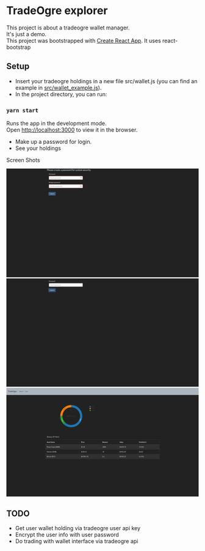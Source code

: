 # TradeOgre explorer

This project is about a tradeogre wallet manager.\
It's just a demo.\
This project was bootstrapped with [Create React App](https://github.com/facebook/create-react-app).
It uses react-bootstrap

## Setup

- Insert your tradeogre holdings in a new file src/wallet.js (you can find an example in [src/wallet_example.js](src/wallet_example.js)).
- In the project directory, you can run:

### `yarn start`

Runs the app in the development mode.\
Open [http://localhost:3000](http://localhost:3000) to view it in the browser.

- Make up a password for login.
- See your holdings

Screen Shots

![Demo1](public/Demo1.png)
![Demo2](public/Demo2.png)
![Demo3](public/Demo3.png)

## TODO
- Get user wallet holding via tradeogre user api key
- Encrypt the user info with user password
- Do trading with wallet interface via tradeogre api



